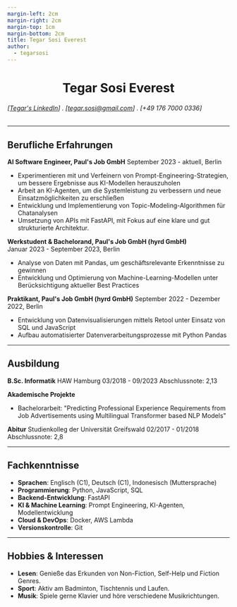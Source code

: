 ```yaml
---
margin-left: 2cm
margin-right: 2cm
margin-top: 1cm
margin-bottom: 2cm
title: Tegar Sosi Everest
author:
  - tegarsosi
---
```


<div style="text-align: center;">
  <h1>Tegar Sosi Everest</h1>
</div>

###### [[Tegar's LinkedIn](linkedin.com/in/tegarsosieverest)] . [tegar.sosi@gmail.com] . [+49 176 7000 0336]

---

## Berufliche Erfahrungen

**AI Software Engineer, Paul's Job GmbH** 
September 2023 - aktuell, Berlin

- Experimentieren mit und Verfeinern von Prompt-Engineering-Strategien, um bessere Ergebnisse aus KI-Modellen herauszuholen
- Arbeit an KI-Agenten, um die Systemleistung zu verbessern und neue Einsatzmöglichkeiten zu erschließen
- Entwicklung und Implementierung von Topic-Modeling-Algorithmen für Chatanalysen
- Umsetzung von APIs mit FastAPI, mit Fokus auf eine klare und gut strukturierte Architektur.


**Werkstudent & Bachelorand, Paul's Job GmbH (hyrd GmbH)**  
Januar 2023 - September 2023, Berlin

- Analyse von Daten mit Pandas, um geschäftsrelevante Erkenntnisse zu gewinnen
- Entwicklung und Optimierung von Machine-Learning-Modellen unter Berücksichtigung aktueller Best Practices

**Praktikant, Paul's Job GmbH (hyrd GmbH)**
September 2022 - Dezember 2022, Berlin

- Entwicklung von Datenvisualisierungen mittels Retool unter Einsatz von SQL und JavaScript
- Aufbau automatisierter Datenverarbeitungsprozesse mit Python Pandas

---

## Ausbildung

**B.Sc. Informatik**
HAW Hamburg
03/2018 - 09/2023
Abschlussnote: 2,13

**Akademische Projekte**
- Bachelorarbeit: "Predicting Professional Experience Requirements from Job Advertisements using Multilingual Transformer based NLP Models"

**Abitur**
Studienkolleg der Universität Greifswald
02/2017 - 01/2018
Abschlussnote: 2,8

---

## Fachkenntnisse

- **Sprachen**: Englisch (C1), Deutsch (C1), Indonesisch (Muttersprache)
- **Programmierung**: Python, JavaScript, SQL
- **Backend-Entwicklung**: FastAPI
- **KI & Machine Learning**: Prompt Engineering, KI-Agenten, Modellentwicklung
- **Cloud & DevOps**: Docker, AWS Lambda
- **Versionskontrolle**: Git

---

## Hobbies & Interessen

- **Lesen**: Genieße das Erkunden von Non-Fiction, Self-Help und Fiction Genres.
- **Sport**: Aktiv am Badminton, Tischtennis und Laufen.
- **Musik**: Spiele gerne Klavier und höre verschiedene Musikrichtungen.